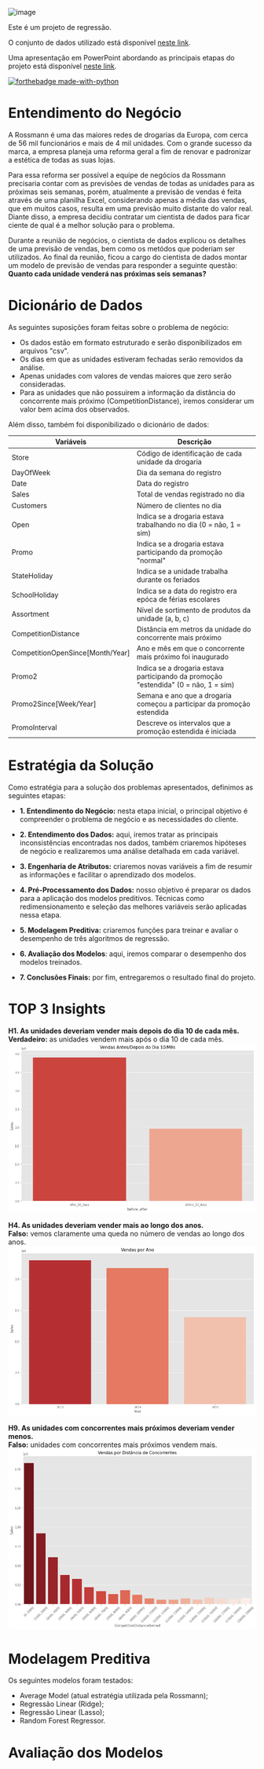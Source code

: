 ![image](https://user-images.githubusercontent.com/44026423/125207967-27f76b80-e266-11eb-9f03-de62c59f6699.png)

Este é um projeto de regressão.  

O conjunto de dados utilizado está disponível [neste link](https://www.kaggle.com/c/rossmann-store-sales). 

Uma apresentação em PowerPoint abordando as principais etapas do projeto está disponível [neste link](https://show.zohopublic.com/publish/8ulnq1503aa16c77f43a980e358d241332809).

[![forthebadge made-with-python](http://ForTheBadge.com/images/badges/made-with-python.svg)](https://www.python.org/)

# Entendimento do Negócio

A Rossmann é uma das maiores redes de drogarias da Europa, com cerca de 56 mil funcionários e mais de 4 mil unidades. Com o grande sucesso da marca, a empresa planeja uma reforma geral a fim de renovar e padronizar a estética de todas as suas lojas.

Para essa reforma ser possível a equipe de negócios da Rossmann precisaria contar com as previsões de vendas de todas as unidades para as próximas seis semanas, porém, atualmente a previsão de vendas é feita através de uma planilha Excel, considerando apenas a média das vendas, que em muitos casos, resulta em uma previsão muito distante do valor real. Diante disso, a empresa decidiu contratar um cientista de dados para ficar ciente de qual é a melhor solução para o problema.

Durante a reunião de negócios, o cientista de dados explicou os detalhes de uma previsão de vendas, bem como os metódos que poderiam ser utilizados. Ao final da reunião, ficou a cargo do cientista de dados montar um modelo de previsão de vendas para responder a seguinte questão: **Quanto cada unidade venderá nas próximas seis semanas?**


# Dicionário de Dados

As seguintes suposições foram feitas sobre o problema de negócio:
- Os dados estão em formato estruturado e serão disponibilizados em arquivos "csv".
- Os dias em que as unidades estiveram fechadas serão removidos da análise.
- Apenas unidades com valores de vendas maiores que zero serão consideradas.
- Para as unidades que não possuirem a informação da distância do concorrente mais próximo (CompetitionDistance), iremos considerar um valor bem acima dos observados.

Além disso, também foi disponibilizado o dicionário de dados:

| Variáveis                        | Descrição                                                    |
| -------------------------------- | ------------------------------------------------------------ |
| Store                            | Código de identificação de cada unidade da drogaria          |                          
| DayOfWeek                        | Dia da semana do registro                                    |
| Date                             | Data do registro                                             |
| Sales                            | Total de vendas registrado no dia                            |
| Customers                        | Número de clientes no dia                                    |
| Open                             | Indica se a drogaria estava trabalhando no dia (0 = não, 1 = sim) |
| Promo                            | Indica se a drogaria estava participando da promoção "normal" |
| StateHoliday                     | Indica se a unidade trabalha durante os feriados |
| SchoolHoliday                    | Indica se a data do registro era epóca de férias escolares  |
| Assortment                       | Nível de sortimento de produtos da unidade (a, b, c) |
| CompetitionDistance              | Distância em metros da unidade do concorrente mais próximo |
| CompetitionOpenSince[Month/Year] | Ano e mês em que o concorrente mais próximo foi inaugurado |
| Promo2                           | Indica se a drogaria estava participando da promoção "estendida" (0 = não, 1 = sim) |
| Promo2Since[Week/Year]           | Semana e ano que a drogaria começou a participar da promoção estendida |
| PromoInterval                    | Descreve os intervalos que a promoção estendida é iniciada |

# Estratégia da Solução

Como estratégia para a solução dos problemas apresentados, definimos as seguintes etapas: 
- **1. Entendimento do Negócio:** nesta etapa inicial, o principal objetivo é compreender o problema de negócio e as necessidades do cliente.

- **2. Entendimento dos Dados:** aqui, iremos tratar as principais inconsistências encontradas nos dados, também criaremos hipóteses de negócio e realizaremos uma análise detalhada em cada variável. 

- **3. Engenharia de Atributos:** criaremos novas variáveis a fim de resumir as informações e facilitar o aprendizado dos modelos.

- **4. Pré-Processamento dos Dados:** nosso objetivo é preparar os dados para a aplicação dos modelos preditivos. Técnicas como redimensionamento e seleção das melhores variáveis serão aplicadas nessa etapa.

- **5. Modelagem Preditiva:** criaremos funções para treinar e avaliar o desempenho de três algoritmos de regressão.

- **6. Avaliação dos Modelos**: aqui, iremos comparar o desempenho dos modelos treinados. 

- **7. Conclusões Finais:** por fim, entregaremos o resultado final do projeto.

# TOP 3 Insights 

**H1. As unidades deveriam vender mais depois do dia 10 de cada mês.**  
**Verdadeiro:** as unidades vendem mais após o dia 10 de cada mês.  
![](figures/H1.png)

**H4. As unidades deveriam vender mais ao longo dos anos.**  
**Falso:** vemos claramente uma queda no número de vendas ao longo dos anos. 
![](figures/H4.png)

**H9. As unidades com concorrentes mais próximos deveriam vender menos.**  
**Falso:** unidades com concorrentes mais próximos vendem mais.
![](figures/H9.png)

# Modelagem Preditiva

Os seguintes modelos foram testados:

- Average Model (atual estratégia utilizada pela Rossmann);
- Regressão Linear (Ridge);
- Regressão Linear (Lasso);
- Random Forest Regressor.

# Avaliação dos Modelos

